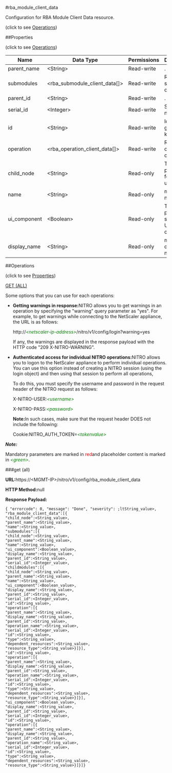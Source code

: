 #rba_module_client_data



Configuration for RBA Module Client Data resource.

<span>(click to see [Operations](#operations))</span>



##Properties 

<span>(click to see [Operations](#operations))</span>





<table><thead><tr><th>Name</th><th>Data Type</th><th>Permissions</th><th>Description</th></tr></thead><tbody><tr><td>parent_name</td><td>&lt;String></td><td>Read-write</td><td>.</td></tr><tr><td>submodules</td><td>&lt;rba_submodule_client_data[]></td><td>Read-write</td><td>RBA submodule client data.</td></tr><tr><td>parent_id</td><td>&lt;String></td><td>Read-write</td><td>.</td></tr><tr><td>serial_id</td><td>&lt;Integer></td><td>Read-write</td><td>Sequence number.</td></tr><tr><td>id</td><td>&lt;String></td><td>Read-write</td><td>Id is system generated key.</td></tr><tr><td>operation</td><td>&lt;rba_operation_client_data[]></td><td>Read-write</td><td>RBA operations client data.</td></tr><tr><td>child_node</td><td>&lt;String></td><td>Read-only</td><td>This property is for internal use.</td></tr><tr><td>name</td><td>&lt;String></td><td>Read-only</td><td>module name.</td></tr><tr><td>ui_component</td><td>&lt;Boolean></td><td>Read-only</td><td>This property shows, its a UI component.</td></tr><tr><td>display_name</td><td>&lt;String></td><td>Read-only</td><td>module display name.</td></tr></tbody></table>

##Operations 

<span>(click to see [Properties](#properties))</span>





[GET (ALL)](#get-all)





Some options that you can use for each operations:

<ul><li><p><b>Getting warnings in response:</b>NITRO allows you to get warnings in an operation by specifying the "warning" query parameter as "yes". For example, to get warnings while connecting to the NetScaler appliance, the URL is as follows:</p><p>http://<span style="color:green;font-style:italic;">&lt;netscaler-ip-address&gt;</span>/nitro/v1/config/login?warning=yes</p><p>If any, the warnings are displayed in the response payload with the HTTP code "209 X-NITRO-WARNING".</p></li><li><p><b>Authenticated access for individual NITRO operations:</b>NITRO allows you to logon to the NetScaler appliance to perform individual operations. You can use this option instead of creating a NITRO session (using the login object) and then using that session to perform all operations,</p><p>To do this, you must specify the username and password in the request header of the NITRO request as follows:</p><p>X-NITRO-USER:<span style="color:green;font-style:italic;">&lt;username&gt;</span></p><p>X-NITRO-PASS:<span style="color:green;font-style:italic;">&lt;password&gt;</span></p><p><b>Note:</b>In such cases, make sure that the request header DOES not include the following:</p><p>Cookie:NITRO_AUTH_TOKEN=<span style="color:green;font-style:italic;">&lt;tokenvalue&gt;</span></p></li></ul>







***Note:*** 

Mandatory parameters are marked in <span style="color:#FF0000;">red</span>and placeholder content is marked in <span style="color:green;font-style:italic">&lt;green&gt;</span>.



###get (all)







<b>URL:</b>https://&lt;MGMT-IP&gt;/nitro/v1/config/rba_module_client_data

<b>HTTP Method:</b>null

<b>Response Payload: </b>
```
{ "errorcode": 0, "message": "Done", "severity": ;ltString_value>, "rba_module_client_data":[{
"child_node":<String_value>,
"parent_name":<String_value>,
"name":<String_value>,
"submodules":[{
"child_node":<String_value>,
"parent_name":<String_value>,
"name":<String_value>,
"ui_component":<Boolean_value>,
"display_name":<String_value>,
"parent_id":<String_value>,
"serial_id":<Integer_value>,
"childmodules":[{
"child_node":<String_value>,
"parent_name":<String_value>,
"name":<String_value>,
"ui_component":<Boolean_value>,
"display_name":<String_value>,
"parent_id":<String_value>,
"serial_id":<Integer_value>,
"id":<String_value>,
"operation":[{
"parent_name":<String_value>,
"display_name":<String_value>,
"parent_id":<String_value>,
"operation_name":<String_value>,
"serial_id":<Integer_value>,
"id":<String_value>,
"type":<String_value>,
"dependent_resources":<String_value>,
"resource_type":<String_value>}]}],
"id":<String_value>,
"operation":[{
"parent_name":<String_value>,
"display_name":<String_value>,
"parent_id":<String_value>,
"operation_name":<String_value>,
"serial_id":<Integer_value>,
"id":<String_value>,
"type":<String_value>,
"dependent_resources":<String_value>,
"resource_type":<String_value>}]}],
"ui_component":<Boolean_value>,
"display_name":<String_value>,
"parent_id":<String_value>,
"serial_id":<Integer_value>,
"id":<String_value>,
"operation":[{
"parent_name":<String_value>,
"display_name":<String_value>,
"parent_id":<String_value>,
"operation_name":<String_value>,
"serial_id":<Integer_value>,
"id":<String_value>,
"type":<String_value>,
"dependent_resources":<String_value>,
"resource_type":<String_value>}]}]}
```







